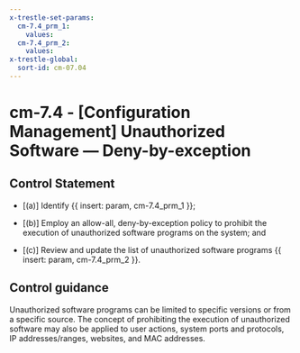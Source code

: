 ```yaml
---
x-trestle-set-params:
  cm-7.4_prm_1:
    values:
  cm-7.4_prm_2:
    values:
x-trestle-global:
  sort-id: cm-07.04
---
```


# cm-7.4 - \[Configuration Management\] Unauthorized Software — Deny-by-exception

## Control Statement

- \[(a)\] Identify {{ insert: param, cm-7.4_prm_1 }};

- \[(b)\] Employ an allow-all, deny-by-exception policy to prohibit the execution of unauthorized software programs on the system; and

- \[(c)\] Review and update the list of unauthorized software programs {{ insert: param, cm-7.4_prm_2 }}.

## Control guidance

Unauthorized software programs can be limited to specific versions or from a specific source. The concept of prohibiting the execution of unauthorized software may also be applied to user actions, system ports and protocols, IP addresses/ranges, websites, and MAC addresses.
